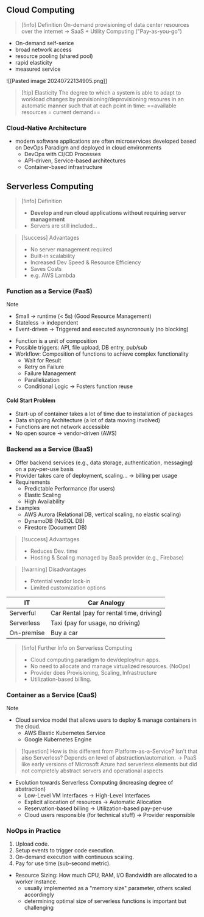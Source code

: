 
## Cloud Computing


> [!info] Definition
> On-demand provisioning of data center resources over the internet
> → SaaS + Utility Computing ("Pay-as-you-go")

- On-demand self-serice
- broad network access
- resource pooling (shared pool)
- rapid elasticity
- measured service

![[Pasted image 20240722134905.png]]

> [!tip] Elasticity
> The degree to which a system is able to adapt to workload changes by provisioning/deprovisioning resoures in an automatic manner such that at each point in time: ==available resources = current demand==

### Cloud-Native Architecture

- modern software applications are often microservices developed based on DevOps Paradigm and deployed in cloud environments
	- DevOps with CI/CD Processes
	- API-driven, Service-based architectures
	- Container-based infrastructure

## Serverless Computing

> [!info] Definition
> - **Develop and run cloud applications without requiring server management**
> - Servers are still included...

> [!success] Advantages
> - No server management required
> - Built-in scalability
> - Increased Dev Speed & Resource Efficiency
> - Saves Costs
> - e.g. AWS Lambda

### Function as a Service (FaaS)

> [!NOTE]
>   - Small → runtime (< 5s) (Good Resource Management)
>   - Stateless → independent
>   - Event-driven → Triggered and executed asyncronously (no blocking)

- Function is a unit of composition
- Possible triggers: API, file upload, DB entry, pub/sub
- Workflow: Composition of functions to achieve complex functionality
	- Wait for Result
	- Retry on Failure
	- Failure Management
    - Parallelization
    - Conditional Logic
	→ Fosters function reuse

#### Cold Start Problem

- Start-up of container takes a lot of time due to installation of packages
- Data shipping Architecture (a lot of data moving involved)
- Functions are not network accessible
- No open source → vendor-driven (AWS)

### Backend as a Service (BaaS)

- Offer backend services (e.g., data storage, authentication, messaging) on a pay-per-use basis
- Provider takes care of deployment, scaling... → billing per usage
- Requirements
	- Predictable Performance (for users)
	- Elastic Scaling
	- High Availability
- Examples
	- AWS Aurora (Relational DB, vertical scaling, no elastic scaling)
	- DynamoDB (NoSQL DB)
	- Firestore (Document DB)

> [!success] Advantages
>   - Reduces Dev. time
>   - Hosting & Scaling managed by BaaS provider (e.g., Firebase)

>[!warning] Disadvantages
>
>- Potential vendor lock-in
>- Limited customization options

| IT         | Car Analogy                               |
| ---------- | ----------------------------------------- |
| Serverful  | Car Rental (pay for rental time, driving) |
| Serverless | Taxi (pay for usage, no driving)          |
| On-premise | Buy a car                                 |

> [!info] Further Info on Serverless Computing
> - Cloud computing paradigm to dev/deploy/run apps.
> - No need to allocate and manage virtualized resources. (NoOps)
> - Provider does Provisioning, Scaling, Infrastructure
> - Utilization-based billing.

### Container as a Service (CaaS)

> [!NOTE]
> - Cloud service model that allows users to deploy & manage containers in the cloud.
> 	- AWS Elastic Kubernetes Service
> 	- Google Kubernetes Engine

> [!question] How is this different from Platform-as-a-Service? Isn't that also Serverless? 
> Depends on level of abstraction/automation.
> → PaaS like early versions of Microsoft Azure had serverless elements but did not completely abstract servers and operational aspects

- Evolution towards Serverless Computing (increasing degree of abstraction)
	- Low-Level VM Interfaces → High-Level Interfaces
	- Explicit allocation of resources → Automatic Allocation
	- Reservation-based billing → Utilization-based pay-per-use
	- Cloud users responsible (for technical stuff) → Provider responsible

### NoOps in Practice

1. Upload code.
2. Setup events to trigger code execution.
3. On-demand execution with continuous scaling.
4. Pay for use time (sub-second metric).

- Resource Sizing: How much CPU, RAM, I/O Bandwidth are allocated to a worker instance.
	- usually implemented as a "memory size" parameter, others scaled accordingly
	- determining optimal size of serverless functions is important but challenging
